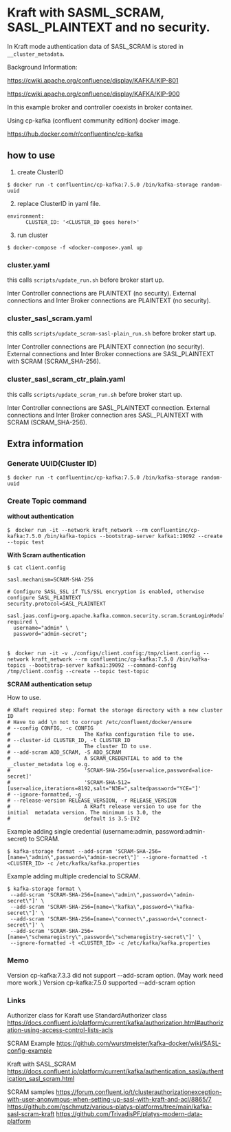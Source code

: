 # Kraft with SASML_SCRAM, SASL_PLAINTEXT and no security.

In Kraft mode authentication data of SASL_SCRAM is stored in `__cluster_metadata`.

Background Information:

https://cwiki.apache.org/confluence/display/KAFKA/KIP-801

https://cwiki.apache.org/confluence/display/KAFKA/KIP-900


In this example broker and controller coexists in broker container.

Using cp-kafka (confluent community edition) docker image.

https://hub.docker.com/r/confluentinc/cp-kafka


## how to use

1. create ClusterID

```
$ docker run -t confluentinc/cp-kafka:7.5.0 /bin/kafka-storage random-uuid
```

2. replace ClusterID in yaml file.

```
environment:
      CLUSTER_ID: '<CLUSTER_ID goes here!>'
```

3. run cluster

```
$ docker-compose -f <docker-compose>.yaml up
```


### cluster.yaml

this calls `scripts/update_run.sh` before broker start up.

Inter Controller connections are PLAINTEXT (no security).
External connections and Inter Broker connections are PLAINTEXT (no security).


### cluster_sasl_scram.yaml

this calls `scripts/update_scram-sasl-plain_run.sh` before broker start up.

Inter Controller connections are PLAINTEXT connection (no security).
External connections and Inter Broker connections are SASL_PLAINTEXT with SCRAM (SCRAM_SHA-256).


### cluster_sasl_scram_ctr_plain.yaml

this calls `scripts/update_scram_run.sh` before broker start up.

Inter Controller connections are SASL_PLAINTEXT connection.
External connections and Inter Broker connection ares SASL_PLAINTEXT with SCRAM (SCRAM_SHA-256).


## Extra information


### Generate UUID(Cluster ID)

```
$ docker run -t confluentinc/cp-kafka:7.5.0 /bin/kafka-storage random-uuid
```

### Create Topic command

**without authentication**

```
$　docker run -it --network kraft_network --rm confluentinc/cp-kafka:7.5.0 /bin/kafka-topics --bootstrap-server kafka1:19092 --create --topic test
```

**With Scram authentication**

```
$ cat client.config

sasl.mechanism=SCRAM-SHA-256

# Configure SASL_SSL if TLS/SSL encryption is enabled, otherwise configure SASL_PLAINTEXT
security.protocol=SASL_PLAINTEXT

sasl.jaas.config=org.apache.kafka.common.security.scram.ScramLoginModule required \
  username="admin" \
  password="admin-secret";


$　docker run -it -v ./configs/client.config:/tmp/client.config --network kraft_network --rm confluentinc/cp-kafka:7.5.0 /bin/kafka-topics --bootstrap-server kafka1:39092 --command-config /tmp/client.config --create --topic test-topic
```

**SCRAM authentication setup**

How to use.
```
# KRaft required step: Format the storage directory with a new cluster ID
# Have to add \n not to corrupt /etc/confluent/docker/ensure
# --config CONFIG, -c CONFIG
#                        The Kafka configuration file to use.
# --cluster-id CLUSTER_ID, -t CLUSTER_ID
#                        The cluster ID to use.
# --add-scram ADD_SCRAM, -S ADD_SCRAM
#                        A SCRAM_CREDENTIAL to add to the __cluster_metadata log e.g.
#                        'SCRAM-SHA-256=[user=alice,password=alice-secret]'
#                        'SCRAM-SHA-512=[user=alice,iterations=8192,salt="N3E=",saltedpassword="YCE="]'
# --ignore-formatted, -g
# --release-version RELEASE_VERSION, -r RELEASE_VERSION
#                        A KRaft release version to use for the  initial  metadata version. The minimum is 3.0, the
#                        default is 3.5-IV2
```

Example adding single credential (username:admin, password:admin-secret) to SCRAM.
```
$ kafka-storage format --add-scram 'SCRAM-SHA-256=[name=\"admin\",password=\"admin-secret\"]' --ignore-formatted -t <CLUSTER_ID> -c /etc/kafka/kafka.properties
```

Example adding multiple credencial to SCRAM.
```
$ kafka-storage format \
 --add-scram 'SCRAM-SHA-256=[name=\"admin\",password=\"admin-secret\"]' \
 --add-scram 'SCRAM-SHA-256=[name=\"kafka\",password=\"kafka-secret\"]' \
 --add-scram 'SCRAM-SHA-256=[name=\"connect\",password=\"connect-secret\"]' \
 --add-scram 'SCRAM-SHA-256=[name=\"schemaregistry\",password=\"schemaregistry-secret\"]' \
 --ignore-formatted -t <CLUSTER_ID> -c /etc/kafka/kafka.properties

```


### Memo

Version cp-kafka:7.3.3 did not support --add-scram option. (May work need more work.)
Version cp-kafka:7.5.0 supported --add-scram option


### Links

Authorizer class
for Karaft use StandardAuthorizer class
https://docs.confluent.io/platform/current/kafka/authorization.html#authorization-using-access-control-lists-acls


SCRAM Example
https://github.com/wurstmeister/kafka-docker/wiki/SASL-config-example


Kraft with SASL_SCRAM
https://docs.confluent.io/platform/current/kafka/authentication_sasl/authentication_sasl_scram.html


SCRAM samples
https://forum.confluent.io/t/clusterauthorizationexception-with-user-anonymous-when-setting-up-sasl-with-kraft-and-acl/8865/7
https://github.com/gschmutz/various-platys-platforms/tree/main/kafka-sasl-scram-kraft
https://github.com/TrivadisPF/platys-modern-data-platform